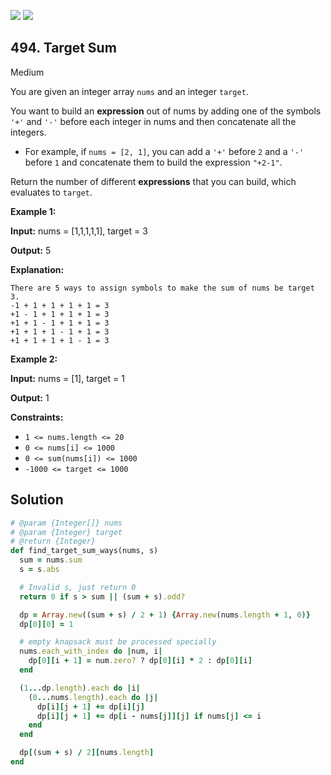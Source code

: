 [![](https://img.shields.io/github/stars/javadev/LeetCode-in-All?label=Stars&style=flat-square)](https://github.com/javadev/LeetCode-in-All)
[![](https://img.shields.io/github/forks/javadev/LeetCode-in-All?label=Fork%20me%20on%20GitHub%20&style=flat-square)](https://github.com/javadev/LeetCode-in-All/fork)

## 494\. Target Sum

Medium

You are given an integer array `nums` and an integer `target`.

You want to build an **expression** out of nums by adding one of the symbols `'+'` and `'-'` before each integer in nums and then concatenate all the integers.

*   For example, if `nums = [2, 1]`, you can add a `'+'` before `2` and a `'-'` before `1` and concatenate them to build the expression `"+2-1"`.

Return the number of different **expressions** that you can build, which evaluates to `target`.

**Example 1:**

**Input:** nums = [1,1,1,1,1], target = 3

**Output:** 5

**Explanation:**

    There are 5 ways to assign symbols to make the sum of nums be target 3.
    -1 + 1 + 1 + 1 + 1 = 3
    +1 - 1 + 1 + 1 + 1 = 3
    +1 + 1 - 1 + 1 + 1 = 3
    +1 + 1 + 1 - 1 + 1 = 3
    +1 + 1 + 1 + 1 - 1 = 3 

**Example 2:**

**Input:** nums = [1], target = 1

**Output:** 1 

**Constraints:**

*   `1 <= nums.length <= 20`
*   `0 <= nums[i] <= 1000`
*   `0 <= sum(nums[i]) <= 1000`
*   `-1000 <= target <= 1000`

## Solution

```ruby
# @param {Integer[]} nums
# @param {Integer} target
# @return {Integer}
def find_target_sum_ways(nums, s)
  sum = nums.sum
  s = s.abs

  # Invalid s, just return 0
  return 0 if s > sum || (sum + s).odd?

  dp = Array.new((sum + s) / 2 + 1) {Array.new(nums.length + 1, 0)}
  dp[0][0] = 1

  # empty knapsack must be processed specially
  nums.each_with_index do |num, i|
    dp[0][i + 1] = num.zero? ? dp[0][i] * 2 : dp[0][i]
  end

  (1...dp.length).each do |i|
    (0...nums.length).each do |j|
      dp[i][j + 1] += dp[i][j]
      dp[i][j + 1] += dp[i - nums[j]][j] if nums[j] <= i
    end
  end

  dp[(sum + s) / 2][nums.length]
end
```